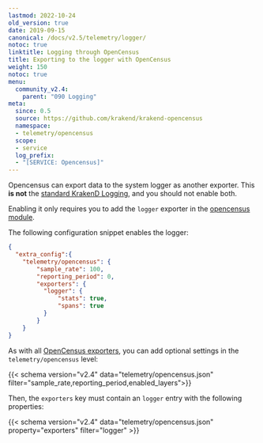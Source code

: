 ```yaml
---
lastmod: 2022-10-24
old_version: true
date: 2019-09-15
canonical: /docs/v2.5/telemetry/logger/
notoc: true
linktitle: Logging through OpenCensus
title: Exporting to the logger with OpenCensus
weight: 150
notoc: true
menu:
  community_v2.4:
    parent: "090 Logging"
meta:
  since: 0.5
  source: https://github.com/krakend/krakend-opencensus
  namespace:
  - telemetry/opencensus
  scope:
  - service
  log_prefix:
  - "[SERVICE: Opencensus]"
---
```

Opencensus can export data to the system logger as another exporter. This **is not** the [standard KrakenD Logging](/docs/v2.4/logging/), and you should not enable both.

Enabling it only requires you to add the `logger` exporter in the [opencensus module](/docs/v2.4/telemetry/opencensus/).

The following configuration snippet enables the logger:
```json
{
  "extra_config":{
    "telemetry/opencensus": {
        "sample_rate": 100,
        "reporting_period": 0,
        "exporters": {
          "logger": {
              "stats": true,
              "spans": true
          }
        }
    }
}
```

As with all [OpenCensus exporters](/docs/v2.4/telemetry/opencensus/), you can add optional settings in the `telemetry/opencensus` level:

{{< schema version="v2.4" data="telemetry/opencensus.json" filter="sample_rate,reporting_period,enabled_layers">}}

Then, the `exporters` key must contain an `logger` entry with the following properties:

{{< schema version="v2.4" data="telemetry/opencensus.json" property="exporters" filter="logger" >}}
